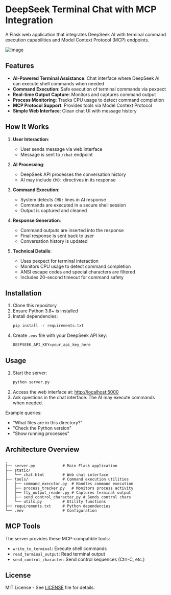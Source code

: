 # DeepSeek Terminal Chat with MCP Integration

A Flask web application that integrates DeepSeek AI with terminal command execution capabilities and Model Context Protocol (MCP) endpoints.

![Image](https://github.com/user-attachments/assets/08bcd194-35e8-4143-b4e2-cae22834b7ca)

## Features

- **AI-Powered Terminal Assistance**: Chat interface where DeepSeek AI can execute shell commands when needed
- **Command Execution**: Safe execution of terminal commands via pexpect
- **Real-time Output Capture**: Monitors and captures command output
- **Process Monitoring**: Tracks CPU usage to detect command completion
- **MCP Protocol Support**: Provides tools via Model Context Protocol
- **Simple Web Interface**: Clean chat UI with message history

## How It Works

1. **User Interaction**:
   - User sends message via web interface
   - Message is sent to `/chat` endpoint

2. **AI Processing**:
   - DeepSeek API processes the conversation history
   - AI may include `CMD:` directives in its response

3. **Command Execution**:
   - System detects `CMD:` lines in AI response
   - Commands are executed in a secure shell session
   - Output is captured and cleaned

4. **Response Generation**:
   - Command outputs are inserted into the response
   - Final response is sent back to user
   - Conversation history is updated

5. **Technical Details**:
   - Uses pexpect for terminal interaction
   - Monitors CPU usage to detect command completion
   - ANSI escape codes and special characters are filtered
   - Includes 20-second timeout for command safety

## Installation

1. Clone this repository
2. Ensure Python 3.8+ is installed
3. Install dependencies:
   ```bash
   pip install -r requirements.txt
   ```
4. Create `.env` file with your DeepSeek API key:
   ```
   DEEPSEEK_API_KEY=your_api_key_here
   ```

## Usage

1. Start the server:
   ```bash
   python server.py
   ```
2. Access the web interface at: [http://localhost:5000](http://localhost:5000)
3. Ask questions in the chat interface. The AI may execute commands when needed.

Example queries:
- "What files are in this directory?"
- "Check the Python version"
- "Show running processes"

## Architecture Overview

```
.
├── server.py            # Main Flask application
├── static/
│   └── chat.html        # Web chat interface
├── tools/               # Command execution utilities
│   ├── command_executor.py  # Handles command execution
│   ├── process_tracker.py   # Monitors process activity
│   ├── tty_output_reader.py # Captures terminal output
│   ├── send_control_character.py # Sends control chars
│   └── utils.py         # Utility functions
├── requirements.txt     # Python dependencies
└── .env                 # Configuration
```

## MCP Tools

The server provides these MCP-compatible tools:
- `write_to_terminal`: Execute shell commands
- `read_terminal_output`: Read terminal output
- `send_control_character`: Send control sequences (Ctrl-C, etc.)

## License

MIT License - See [LICENSE](LICENSE) file for details.
